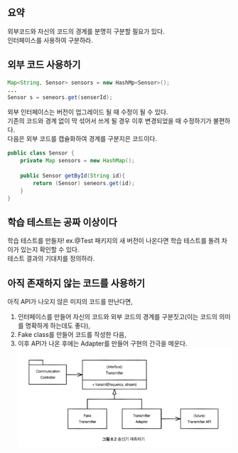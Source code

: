## 요약
외부코드와 자신의 코드의 경계를 분명히 구분할 필요가 있다.  
인터페이스를 사용하여 구분하라.  

## 외부 코드 사용하기
```java
Map<String, Sensor> sensors = new HashMp<Sensor>();
...
Sensor s = seneors.get(senserId);
```
외부 인터페이스는 버전이 업그레이드 될 때 수정이 될 수 있다.  
기존의 코드와 경계 없이 막 섞어서 쓰게 될 경우 이후 변경되었을 때 수정하기가 불편하다.  
다음은 외부 코드를 캡슐화하여 경계를 구분지은 코드이다.  
```java
public class Sensor {
	private Map sensors = new HashMap();
	
	public Sensor getById(String id){
		return (Sensor) seneors.get(id);
	}
}
```

## 학습 테스트는 공짜 이상이다
학습 테스트를 만들자! ex.@Test
패키지의 새 버전이 나온다면 학습 테스트를 돌려 차이가 있는지 확인할 수 있다.  
테스트 결과의 기대치를 정의하라.    

## 아직 존재하지 않는 코드를 사용하기
아직 API가 나오지 않은 미지의 코드를 만난다면,  
1. 인터페이스를 만들어 자신의 코드와 외부 코드의 경계를 구분짓고(이는 코드의 의미를 명확하게 하는데도 좋다),  
2. Fake class를 만들어 코드를 작성한 다음, 
3. 이후 API가 나온 후에는 Adapter를 만들어 구현의 간극을 메운다.
![예측하기](./img/08_01_송신기_예측하기.png)  
 